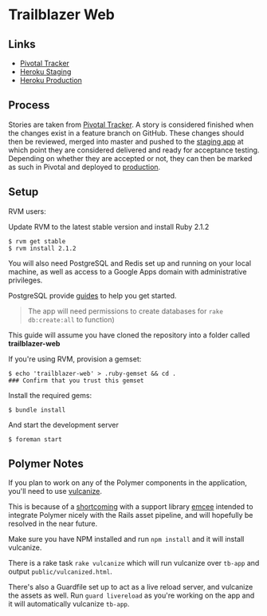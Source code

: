 # Trailblazer Web

## Links

- [Pivotal Tracker](https://www.pivotaltracker.com/n/projects/1140072)
- [Heroku Staging](https://dashboard.heroku.com/apps/trailblazer-web-staging)
- [Heroku Production](https://dashboard.heroku.com/apps/trailblazer-web)

## Process

Stories are taken from [Pivotal
Tracker](https://www.pivotaltracker.com/n/projects/1140072).
A story is considered finished when the changes exist in a feature branch on
GitHub. These changes should then be reviewed, merged into master and pushed to
the [staging app](http://staging.trailblazer.io/) at which point they are
considered delivered and ready for acceptance testing. Depending on whether
they are accepted or not, they can then be marked as such in Pivotal and
deployed to [production](https://app.trailblazer.io/).

## Setup

RVM users:

Update RVM to the latest stable version and install Ruby 2.1.2

    $ rvm get stable
    $ rvm install 2.1.2

You will also need PostgreSQL and Redis set up and running on your local
machine, as well as access to a Google Apps domain with
administrative privileges.

PostgreSQL provide
[guides](http://wiki.postgresql.org/wiki/Detailed_installation_guides) to help
you get started.

> The app will need permissions to create databases for `rake db:create:all` to
> function)

This guide will assume you have cloned the repository into a folder called
**trailblazer-web**

If you're using RVM, provision a gemset:

    $ echo 'trailblazer-web' > .ruby-gemset && cd .
    ### Confirm that you trust this gemset

Install the required gems:

    $ bundle install

And start the development server

    $ foreman start

## Polymer Notes

If you plan to work on any of the Polymer components in the application, you'll
need to use [vulcanize](https://github.com/polymer/vulcanize).

This is because of a [shortcoming](https://github.com/ahuth/emcee/issues/11)
with a support library [emcee](https://github.com/ahuth/emcee) intended to
integrate Polymer nicely with the Rails asset pipeline, and will hopefully be
resolved in the near future.

Make sure you have NPM installed and run `npm install` and it will install
vulcanize.

There is a rake task `rake vulcanize` which will run vulcanize over `tb-app`
and output `public/vulcanized.html`.

There's also a Guardfile set up to act as a live reload server, and vulcanize
the assets as well. Run `guard livereload` as you're working on the app and it
will automatically vulcanize `tb-app`.
